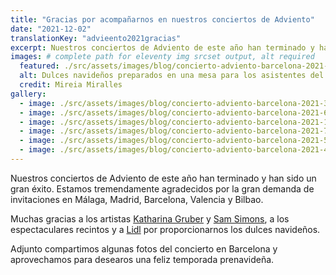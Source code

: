 ```yaml
---
title: "Gracias por acompañarnos en nuestros conciertos de Adviento"
date: "2021-12-02"
translationKey: "advieento2021gracias"
excerpt: Nuestros conciertos de Adviento de este año han terminado y han sido un gran éxito. Estamos tremendamente agradecidos por la gran demanda de invitaciones.
images: # complete path for eleventy img srcset output, alt required
  featured: ./src/assets/images/blog/concierto-adviento-barcelona-2021-2.jpg
  alt: Dulces navideños preparados en una mesa para los asistentes del concierto
  credit: Mireia Miralles
gallery:
  - image: ./src/assets/images/blog/concierto-adviento-barcelona-2021-3.jpg
  - image: ./src/assets/images/blog/concierto-adviento-barcelona-2021-6.jpg
  - image: ./src/assets/images/blog/concierto-adviento-barcelona-2021-1.jpg
  - image: ./src/assets/images/blog/concierto-adviento-barcelona-2021-7.jpg
  - image: ./src/assets/images/blog/concierto-adviento-barcelona-2021-5.jpg
  - image: ./src/assets/images/blog/concierto-adviento-barcelona-2021-4.jpg
---
```


Nuestros conciertos de Adviento de este año han terminado y han sido un gran éxito. Estamos tremendamente agradecidos por la gran demanda de invitaciones en Málaga, Madrid, Barcelona, Valencia y Bilbao.

Muchas gracias a los artistas [Katharina Gruber](https://www.fundaciongoethe.org/es/artistas/katharina-gruber/) y [Sam Simons](https://www.fundaciongoethe.org/es/artistas/sam-simons/), a los espectaculares recintos y a [Lidl](https://www.fundaciongoethe.org/es/patrocinadores/lidl/) por proporcionarnos los dulces navideños.

Adjunto compartimos algunas fotos del concierto en Barcelona y aprovechamos para desearos una feliz temporada prenavideña.
